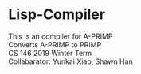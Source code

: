 # Lisp-Compiler
This is an compiler for A-PRIMP<br />
Converts A-PRIMP to PRIMP<br />
CS 146 2019 Winter Term<br />
Collabarator: Yunkai Xiao, Shawn Han<br />
